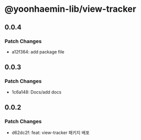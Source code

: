 # @yoonhaemin-lib/view-tracker

## 0.0.4

### Patch Changes

- a12f364: add package file

## 0.0.3

### Patch Changes

- 1c6a148: Docs/add docs

## 0.0.2

### Patch Changes

- d62dc2f: feat: view-tracker 패키지 배포
